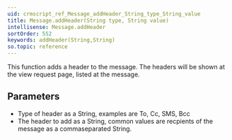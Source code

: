 ```yaml
---
uid: crmscript_ref_Message_addHeader_String_type_String_value
title: Message.addHeader(String type, String value)
intellisense: Message.addHeader
sortOrder: 552
keywords: addHeader(String,String)
so.topic: reference
---
```


This function adds a header to the message.
The headers will be shown at the view request page, listed at the message.



## Parameters


 - Type of header as a String, examples are To, Cc, SMS, Bcc
 - The header to add as a String, common values are recpients of the message as a commaseparated String.


